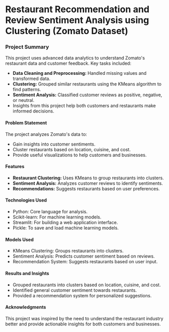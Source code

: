 # Restaurant Recommendation and Review Sentiment Analysis using Clustering (Zomato Dataset)


### Project Summary

This project uses advanced data analytics to understand Zomato's restaurant data and customer feedback. Key tasks included:

* **Data Cleaning and Preprocessing:** Handled missing values and transformed data.
* **Clustering:** Grouped similar restaurants using the KMeans algorithm to find patterns.
* **Sentiment Analysis:** Classified customer reviews as positive, negative, or neutral.
* Insights from this project help both customers and restaurants make informed decisions.

#### Problem Statement

The project analyzes Zomato's data to:

* Gain insights into customer sentiments.
* Cluster restaurants based on location, cuisine, and cost.
* Provide useful visualizations to help customers and businesses.

#### Features

* **Restaurant Clustering:** Uses KMeans to group restaurants into clusters.
* **Sentiment Analysis:** Analyzes customer reviews to identify sentiments.
* **Recommendations:** Suggests restaurants based on user preferences.

#### Technologies Used

* Python: Core language for analysis.
* Scikit-learn: For machine learning models.
* Streamlit: For building a web application interface.
* Pickle: To save and load machine learning models.

#### Models Used

* KMeans Clustering: Groups restaurants into clusters.
* Sentiment Analysis: Predicts customer sentiment based on reviews.
* Recommendation System: Suggests restaurants based on user input.

#### Results and Insights

* Grouped restaurants into clusters based on location, cuisine, and cost.
* Identified general customer sentiment towards restaurants.
* Provided a recommendation system for personalized suggestions.

#### Acknowledgments

This project was inspired by the need to understand the restaurant industry better and provide actionable insights for both customers and businesses.